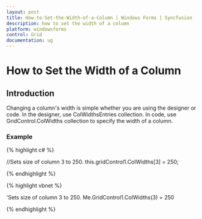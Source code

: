 ```yaml
---
layout: post
title: How-to-Set-the-Width-of-a-Column | Windows Forms | Syncfusion
description: how to set the width of a column
platform: windowsforms
control: Grid
documentation: ug
---
```


# How to Set the Width of a Column

## Introduction

Changing a column's width is simple whether you are using the designer or code. In the designer, use ColWidthsEntries collection. In code, use GridControl.ColWidths collection to specify the width of a column. 

### Example



{% highlight c# %}



//Sets size of column 3 to 250.
this.gridControl1.ColWidths[3] = 250;

{% endhighlight  %}

{% highlight vbnet %}



'Sets size of column 3 to 250.
Me.GridControl1.ColWidths(3) = 250 


{% endhighlight  %}
